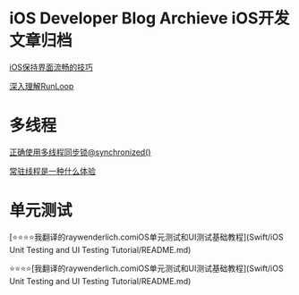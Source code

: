 # iOS Developer Blog Archieve iOS开发文章归档



[iOS保持界面流畅的技巧](Objc/iOS保持界面流畅的技巧/readme.md)

[深入理解RunLoop](Objc/深入理解RunLoop/README.md)

# 多线程

[正确使用多线程同步锁@synchronized()](Objc/正确使用多线程同步锁@synchronized()/readme.md)

[常驻线程是一种什么体验](Objc/常驻线程是一种什么体验/readme.md)

# 单元测试

[⭐️⭐️⭐️⭐️我翻译的raywenderlich.comiOS单元测试和UI测试基础教程](Swift/iOS Unit Testing and UI Testing Tutorial/README.md)

⭐️⭐️⭐️⭐️[我翻译的raywenderlich.comiOS单元测试和UI测试基础教程](Swift/iOS Unit Testing and UI Testing Tutorial/README.md)